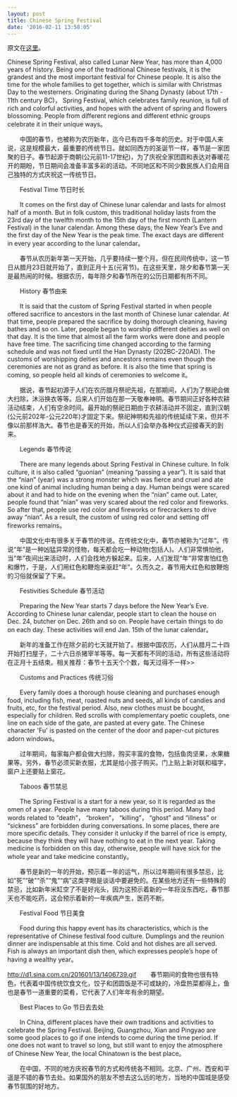 ```yaml
---
layout: post
title: Chinese Spring Festival
date: '2016-02-11 13:58:05'
---
```


原文在[这里](http://edu.sina.com.cn/en/2015-02-17/104087735.shtml)。

Chinese Spring Festival, also called Lunar New Year, has more than 4,000 years of history. Being one of the traditional Chinese festivals, it is the grandest and the most important festival for Chinese people. It is also the time for the whole families to get together, which is similar with Christmas Day to the westerners. Originating during the Shang Dynasty (about 17th - 11th century BC)， Spring Festival, which celebrates family reunion, is full of rich and colorful activities, and hopes with the advent of spring and flowers blossoming. People from different regions and different ethnic groups celebrate it in their unique ways。

　　中国的春节，也被称为农历新年，迄今已有四千多年的历史。对于中国人来说，这是规模最大，最重要的传统节日。就如同西方的圣诞节一样，春节是一家团聚的日子。春节起源于商朝(公元前11-17世纪)，为了庆祝全家团圆和表达对春暖花开的期盼，节日期间会准备丰富多彩的活动。不同地区和不同少数民族人们会用自己独特的方式庆祝这一传统节日。

　　Festival Time 节日时长

　　It comes on the first day of Chinese lunar calendar and lasts for almost half of a month. But in folk custom, this traditional holiday lasts from the 23rd day of the twelfth month to the 15th day of the first month (Lantern Festival) in the lunar calendar. Among these days, the New Year’s Eve and the first day of the New Year is the peak time. The exact days are different in every year according to the lunar calendar。

　　春节从农历新年第一天开始，几乎要持续一整个月。但在民间传统中，这一节日从腊月23日就开始了，直到正月十五(元宵节)。在这些天里，除夕和春节第一天是最热闹的时候。根据农历，每年除夕和春节所在的公历日期都有所不同。

　　History 春节由来

　　It is said that the custom of Spring Festival started in when people offered sacrifice to ancestors in the last month of Chinese lunar calendar. At that time, people prepared the sacrifice by doing thorough cleaning, having bathes and so on. Later, people began to worship different deities as well on that day. It is the time that almost all the farm works were done and people have free time. The sacrificing time changed according to the farming schedule and was not fixed until the Han Dynasty (202BC-220AD). The customs of worshipping deities and ancestors remains even though the ceremonies are not as grand as before. It is also the time that spring is coming, so people held all kinds of ceremonies to welcome it。

　　据说，春节起初源于人们在农历腊月祭祀先祖，在那期间，人们为了祭祀会做大扫除，沐浴换衣等等。后来人们开始在那一天敬奉神明。春节期间正好各种农耕活动结束，人们有空余时间。最开始的祭祀日期由于农耕活动并不固定，直到汉朝(公元前202年-公元220年)才固定下来。祭祀神明和先祖的传统延续下来，但并不像以前那样浩大。春节也是春天的开始，所以人们会举办各种仪式迎接春天的到来。

　　Legends 春节传说

　　There are many legends about Spring Festival in Chinese culture. In folk culture, it is also called “guonian” (meaning “passing a year”). It is said that the “nian” (year) was a strong monster which was fierce and cruel and ate one kind of animal including human being a day. Human beings were scared about it and had to hide on the evening when the “nian” came out. Later, people found that “nian” was very scared about the red color and fireworks. So after that, people use red color and fireworks or firecrackers to drive away “nian”. As a result, the custom of using red color and setting off fireworks remains。

　　中国文化中有很多关于春节的传说。在传统文化中，春节亦被称为“过年”。传说“年”是一种凶猛异常的怪物，每天都会吃一种动物(包括人)。人们非常惧怕他，当“年”夜间出来活动时，人们会找地方躲起来。后来，人们发现“年”非常害怕红色和爆竹，于是，人们用红色和鞭炮来驱赶“年”。久而久之，春节用大红色和放鞭炮的习俗就保留了下来。

　　Festivities Schedule 春节活动

　　Preparing the New Year starts 7 days before the New Year’s Eve. According to Chinese lunar calendar, people start to clean the house on Dec. 24, butcher on Dec. 26th and so on. People have certain things to do on each day. These activities will end Jan. 15th of the lunar calendar。

　　新年的准备工作在除夕前的七天就开始了。根据中国农历，人们从腊月二十四开始打扫屋子，二十六日杀猪宰羊等等。每一天都有不同的活动，所有这些活动将在正月十五结束。相关推荐：春节十五天个个数，每天过得不一样>>

　　Customs and Practices 传统习俗

　　Every family does a thorough house cleaning and purchases enough food, including fish, meat, roasted nuts and seeds, all kinds of candies and fruits, etc, for the festival period. Also, new clothes must be bought, especially for children. Red scrolls with complementary poetic couplets, one line on each side of the gate, are pasted at every gate. The Chinese character 'Fu' is pasted on the center of the door and paper-cut pictures adorn windows。

　　过年期间，每家每户都会做大扫除，购买丰富的食物，包括鱼肉坚果，水果糖果等。另外，春节必须买新衣服，尤其是给小孩子购买。门上贴上新对联和福字，窗户上还要贴上窗花。

　　Taboos 春节禁忌

　　The Spring Festival is a start for a new year, so it is regarded as the omen of a year. People have many taboos during this period. Many bad words related to “death”， “broken”， “killing”， “ghost” and “illness” or “sickness” are forbidden during conversations. In some places, there are more specific details. They consider it unlucky if the barrel of rice is empty, because they think they will have nothing to eat in the next year. Taking medicine is forbidden on this day, otherwise, people will have sick for the whole year and take medicine constantly。

　　春节是新的一年的开始，预示着一年的运气，所以过年期间有很多禁忌，比如“死”“破”“杀”“鬼”“病”这类字眼是谈话中要避免的。在某些地方还有一些特殊的禁忌，比如新年米缸空了不是好兆头，因为这预示着新的一年将没东西吃，春节那天也不能吃药，这会预示着新的一年疾病产生，医药不断。

　　Festival Food 节日美食

　　Food during this happy event has its characteristics, which is the representative of Chinese festival food culture. Dumplings and the reunion dinner are indispensable at this time. Cold and hot dishes are all served. Fish is always an important dish then, which expresses people’s hope of having a wealthy year。

http://d1.sina.com.cn/201601/13/1406739.gif
　　春节期间的食物也很有特色，代表着中国传统饮食文化，饺子和团圆饭是不可或缺的，冷盘热菜都得上，鱼也是春节一道重要的菜肴，它代表了人们年年有余的期望。

　　Best Places to Go 节日去去处

　　In China, different places have their own traditions and activities to celebrate the Spring Festival. Beijing, Guangzhou, Xian and Pingyao are some good places to go if one intends to come during the time period. If one does not want to travel so long, but still want to enjoy the atmosphere of Chinese New Year, the local Chinatown is the best place。

　　在中国，不同的地方庆祝春节的方式和传统各不相同。北京、广州、西安和平遥是不错的春节去处。如果国外的朋友不想去这么远的地方，当地的中国城是感受春节氛围的好地方。